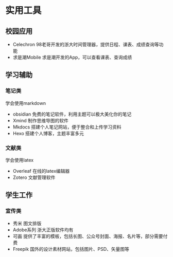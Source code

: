 # **实用工具**

## **校园应用**
- Celechron 
98老哥开发的浙大时间管理器，提供日程、课表、成绩查询等功能
- 求是潮Mobile
求是潮开发的App，可以查看课表、查询成绩

## **学习辅助**
### **笔记类**
学会使用markdown
- obsidian
免费的笔记软件，利用主题可以极大美化你的笔记
- Xmind
制作思维导图的软件
- Mkdocs
搭建个人笔记网站，便于整合和上传学习资料
- Hexo
搭建个人博客，主题丰富多元
### **文献类**
学会使用latex
- Overleaf
在线的latex编辑器
- Zotero
文献管理软件


## **学生工作**
### **宣传类**
- 秀米
图文排版
- Adobe系列
浙大正版软件均有
- 可画
提供了丰富的模板，包括长图、公众号封面、海报、名片等，部分需要付费
- Freepik
国外的设计素材网站，包括图片、PSD、矢量图等
